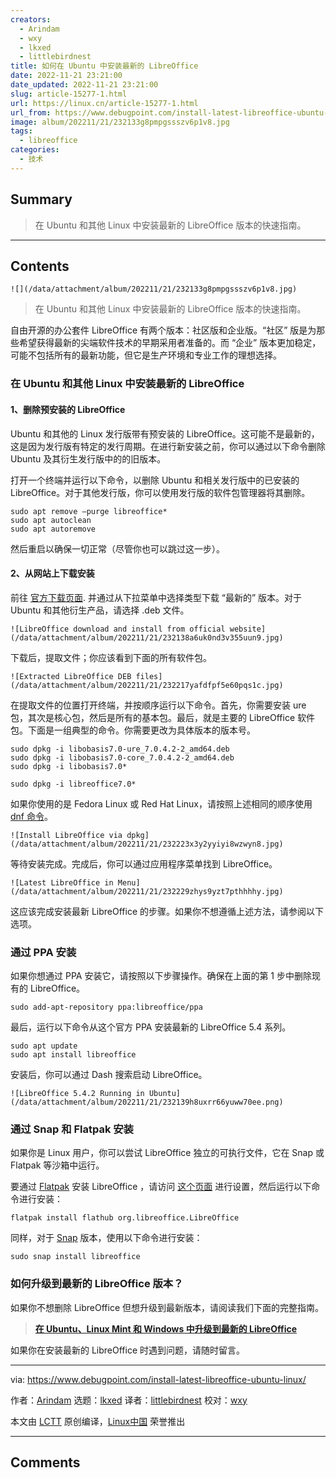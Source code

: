 ```yaml
---
creators:
  - Arindam
  - wxy
  - lkxed
  - littlebirdnest
title: 如何在 Ubuntu 中安装最新的 LibreOffice
date: 2022-11-21 23:21:00
date_updated: 2022-11-21 23:21:00
slug: article-15277-1.html
url: https://linux.cn/article-15277-1.html
url_from: https://www.debugpoint.com/install-latest-libreoffice-ubuntu-linux/
image: album/202211/21/232133g8pmpgssszv6p1v8.jpg
tags:
  - libreoffice
categories:
  - 技术
---
```


## Summary

> 在 Ubuntu 和其他 Linux 中安装最新的 LibreOffice 版本的快速指南。

***

<!-- more -->

## Contents

`![](/data/attachment/album/202211/21/232133g8pmpgssszv6p1v8.jpg)`

> 
> 在 Ubuntu 和其他 Linux 中安装最新的 LibreOffice 版本的快速指南。
> 
> 
> 

自由开源的办公套件 LibreOffice 有两个版本：社区版和企业版。“社区” 版是为那些希望获得最新的尖端软件技术的早期采用者准备的。而 “企业” 版本更加稳定，可能不包括所有的最新功能，但它是生产环境和专业工作的理想选择。

### 在 Ubuntu 和其他 Linux 中安装最新的 LibreOffice

#### 1、删除预安装的 LibreOffice

Ubuntu 和其他的 Linux 发行版带有预安装的 LibreOffice。这可能不是最新的，这是因为发行版有特定的发行周期。在进行新安装之前，你可以通过以下命令删除 Ubuntu 及其衍生发行版中的的旧版本。

打开一个终端并运行以下命令，以删除 Ubuntu 和相关发行版中的已安装的 LibreOffice。对于其他发行版，你可以使用发行版的软件包管理器将其删除。

```shell
sudo apt remove –purge libreoffice*
sudo apt autoclean
sudo apt autoremove
```

然后重启以确保一切正常（尽管你也可以跳过这一步）。

#### 2、从网站上下载安装

前往 [官方下载页面](https://www.libreoffice.org/download/download/). 并通过从下拉菜单中选择类型下载 “最新的” 版本。对于 Ubuntu 和其他衍生产品，请选择 .deb 文件。

`![LibreOffice download and install from official website](/data/attachment/album/202211/21/232138a6uk0nd3v355uun9.jpg)`

下载后，提取文件；你应该看到下面的所有软件包。

`![Extracted LibreOffice DEB files](/data/attachment/album/202211/21/232217yafdfpf5e60pqs1c.jpg)`

在提取文件的位置打开终端，并按顺序运行以下命令。首先，你需要安装 ure 包，其次是核心包，然后是所有的基本包。最后，就是主要的 LibreOffice 软件包。下面是一组典型的命令。你需要更改为具体版本的版本号。

```shell
sudo dpkg -i libobasis7.0-ure_7.0.4.2-2_amd64.deb
sudo dpkg -i libobasis7.0-core_7.0.4.2-2_amd64.deb
sudo dpkg -i libobasis7.0*
```

```shell
sudo dpkg -i libreoffice7.0*
```

如果你使用的是 Fedora Linux 或 Red Hat Linux，请按照上述相同的顺序使用 [dnf 命令](https://www.debugpoint.com/dnf-commands-examples/)。

`![Install LibreOffice via dpkg](/data/attachment/album/202211/21/232223x3y2yyiyi8wzwyn8.jpg)`

等待安装完成。完成后，你可以通过应用程序菜单找到 LibreOffice。

`![Latest LibreOffice in Menu](/data/attachment/album/202211/21/232229zhys9yzt7pthhhhy.jpg)`

这应该完成安装最新 LibreOffice 的步骤。如果你不想遵循上述方法，请参阅以下选项。

### 通过 PPA 安装

如果你想通过 PPA 安装它，请按照以下步骤操作。确保在上面的第 1 步中删除现有的 LibreOffice。

```shell
sudo add-apt-repository ppa:libreoffice/ppa
```

最后，运行以下命令从这个官方 PPA 安装最新的 LibreOffice 5.4 系列。

```shell
sudo apt update
sudo apt install libreoffice
```

安装后，你可以通过 Dash 搜索启动 LibreOffice。

`![LibreOffice 5.4.2 Running in Ubuntu](/data/attachment/album/202211/21/232139h8uxrr66yuww70ee.png)`

### 通过 Snap 和 Flatpak 安装

如果你是 Linux 用户，你可以尝试 LibreOffice 独立的可执行文件，它在 Snap 或 Flatpak 等沙箱中运行。

要通过 [Flatpak](https://flathub.org/apps/details/org.libreoffice.LibreOffice) 安装 LibreOffice ，请访问 [这个页面](https://flatpak.org/setup/) 进行设置，然后运行以下命令进行安装：

```shell
flatpak install flathub org.libreoffice.LibreOffice
```

同样，对于 [Snap](https://snapcraft.io/libreoffice) 版本，使用以下命令进行安装：

```shell
sudo snap install libreoffice
```

### 如何升级到最新的 LibreOffice 版本？

如果你不想删除 LibreOffice 但想升级到最新版本，请阅读我们下面的完整指南。

> 
> **[在 Ubuntu、Linux Mint 和 Windows 中升级到最新的 LibreOffice](https://www.debugpoint.com/libreoffice-upgrade-update-latest/)**
> 
> 
> 

如果你在安装最新的 LibreOffice 时遇到问题，请随时留言。

---

via: <https://www.debugpoint.com/install-latest-libreoffice-ubuntu-linux/>

作者：[Arindam](https://www.debugpoint.com/author/admin1/) 选题：[lkxed](https://github.com/lkxed) 译者：[littlebirdnest](https://github.com/littlebirdnest) 校对：[wxy](https://github.com/wxy)

本文由 [LCTT](https://github.com/LCTT/TranslateProject) 原创编译，[Linux中国](https://linux.cn/) 荣誉推出

***

## Comments
